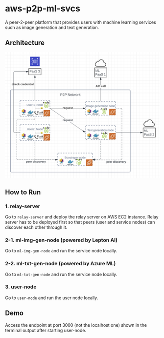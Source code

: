# aws-p2p-ml-svcs

A peer-2-peer platform that provides users with machine learning services such as image generation and text generation.

## Architecture

![](assets/diagram.png)

## How to Run

### 1. relay-server

Go to `relay-server` and deploy the relay server on AWS EC2 instance. Relay server has to be deployed first so that peers (user and service nodes) can discover each other through it.

### 2-1. ml-img–gen-node (powered by Lepton AI)

Go to `ml-img-gen-node` and run the service node locally.

### 2-2. ml-txt-gen-node (powered by Azure ML)

Go to `ml-txt-gen-node` and run the service node locally.

### 3. user-node

Go to `user-node` and run the user node locally.

## Demo

Access the endpoint at port 3000 (not the localhost one) shown in the terminal output after starting user-node.
